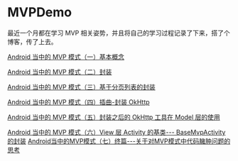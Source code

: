 # MVPDemo
最近一个月都在学习 MVP 相关姿势，并且将自己的学习过程记录了下来，搭了个博客，传了上去。

[Android 当中的 MVP 模式（一）基本概念](http://zengfanyu.top/2017/10/20/MVP1/)<p>
[Android 当中的 MVP 模式（二）封装](http://zengfanyu.top/2017/10/22/MVP2/)<p>
[Android 当中的 MVP 模式（三）基于分页列表的封装](http://zengfanyu.top/2017/10/25/MVP3/)<p>
[Android 当中的 MVP 模式（四）插曲-封装 OkHttp](http://zengfanyu.top/2017/10/27/MVP4/)<p>
[Android 当中的 MVP 模式（五）封装之后的 OkHttp 工具在 Model 层的使用](http://zengfanyu.top/2017/11/02/MVP5/)<p>
[Android 当中的 MVP 模式（六）View 层 Activity 的基类--- BaseMvpActivity 的封装](http://zengfanyu.top/2017/11/03/MVP6/)
[Android当中的MVP模式（七）终篇---关于对MVP模式中代码臃肿问题的思考](http://zengfanyu.top/2017/11/05/MVP7/)
  
